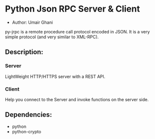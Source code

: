 # Python Json RPC Server & Client
* Author: Umair Ghani

py-jrpc is a remote procedure call protocol encoded in JSON. It is a very simple protocol (and very similar to XML-RPC).

## Description:
### Server
LightWeight HTTP/HTTPS server with a REST API.

### Client
Help you connect to the Server and invoke functions on the server side.

## Dependencies:
* python
* python-crypto
